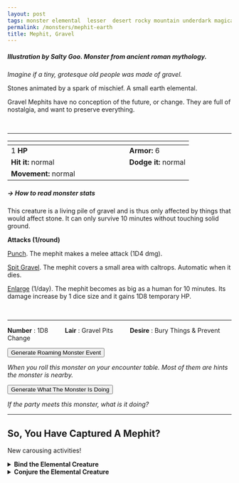 ```yaml
---
layout: post
tags: monster elemental  lesser  desert rocky mountain underdark magical earth astral
permalink: /monsters/mephit-earth
title: Mephit, Gravel
---
```


##### Illustration by Salty Goo. Monster from ancient roman mythology.

_Imagine if a tiny, grotesque old people was made of gravel._

Stones animated by a spark of mischief. A small earth elemental.

Gravel Mephits have no conception of the future, or change. They are full of nostalgia, and want to preserve everything. 

<br>

---

|  <span style="display: inline-block; width:250px"></span>  |  |
| -------- | --------|
| 1 **HP** | **Armor:** 6  |
| **Hit it:** normal | **Dodge it:** normal |
| **Movement:** normal      | 

##### <span class="tooltip" data-tooltip="Armor = damage reduction · · · Easy/Normal/Hard = roll above 10/15/20 to beat">→ How to read monster stats</span>

This creature is a living pile of gravel and is thus only affected by things that would affect stone. It can only survive 10 minutes without touching solid ground.

**Attacks (1/round)**

<ins>Punch</ins>. The mephit makes a melee attack (1D4 dmg).

<ins>Spit Gravel</ins>. The mephit covers a small area with caltrops. Automatic when it dies.

<ins>Enlarge</ins> (1/day).  The mephit becomes as big as a human for 10 minutes. Its damage increase by 1 dice size and it gains 1D8 temporary HP.

<br>

---

**Number** : 1D8 <span style="display: inline-block; width:30px"></span>
**Lair** : Gravel Pits <span style="display: inline-block; width:30px"></span>
**Desire** : Bury Things & Prevent Change

<button id="generate-btn">Generate Roaming Monster Event</button>
<p id="RoamResult" style="font-style: italic;">When you roll this monster on your encounter table. Most of them are hints the monster is nearby.</p>

<button onclick="generateMood()">Generate What The Monster Is Doing</button>
<p id="MoodResult" style="font-style: italic;">If the party meets this monster, what is it doing?</p>
<script src="/scripts/generateMood.js"></script>

---

## So, You Have Captured A Mephit?

New carousing activities!

<details markdown="1">
<summary style="font-weight: bold;">Bind the Elemental Creature</summary>
If you have captured this elemental monster, you can spend the equivalent of 3 bags of gold in a magical laboratory between two adventures to bind it to your soul. If you do so, you ...

- You gain 2 [Doom Points](/list/spell-catastrophe) (roll for Catastrophe); 
- You gain 1 [Spell Die](/spells/);
- Roll a D6, you <span class="tooltip" data-tooltip="Permanent mutations take an inventory slot">mutate</span> in the following way :

1. 1D4 inventory slots are filled with gravel. It comes back as soon as you remove it.
1. Your words are replaced by tiny gravel mephits that mime them before being snuffed.
1. Your sweat is replaced by sand. You'll never be comfortable again.
1. Each time you rest, one thing near you is stolen by a mephit and brought to the plane of earth.
1. You have a phobia of not touching the ground.
1. You can change one word from a class ability you have or a spell you know to *gravel*.

If you roll a Catastrophe, the elemental is released and hostile, and you lose the Spell Dice.
</details>

<details markdown="1">
<summary style="font-weight: bold;">Conjure the Elemental Creature</summary>
If you have befriended or bound this monster, you can spend the equivalent of 2 bags of gold in a wizard library between two adventures to learn the following spell:

**Conjure Earth Mephit** <br>
R: self 

When casting the spell you must prepare a statement with up to [sum] words. [sum] gravel mephits are then summoned and redirected to an object of your choice across any plane. The mephits will try to bury the object and engrave the message on the cairn. The mephits can bury the volume equivalent of [dice] humans.

</details>

 
 <script src="https://code.jquery.com/jquery-3.6.0.min.js"></script>
  <script>
  // ENCOUNTER GENERATOR SCRIPT
    $(document).ready(function() {
      $("#generate-btn").click(function() {
        // define the specific value to search for in column 0
        var searchValue = "0007"; // change this to the actual value you need

        // retrieve the CSV file
        $.get("/CSV/Monster - Index.csv", function(data) {
          // split the CSV data by rows and remove the header row
          var rows = data.split("\n").slice(1);

          // filter the rows by the specific value in column 0
          var matchingRows = rows.filter(function(row) {
            var columns = row.split(",");
            return columns[0] === searchValue;
          });

          // randomly select a row from the matching rows
          var selectedRow = matchingRows[Math.floor(Math.random() * matchingRows.length)];

          // select a random cell from columns 3 to 8
          var selectedCell = selectedRow.split(",")[Math.floor(Math.random() * 6) + 3];

          // display the selected text
          $("#RoamResult").text(selectedCell);
        });
      });
    });
  </script>
